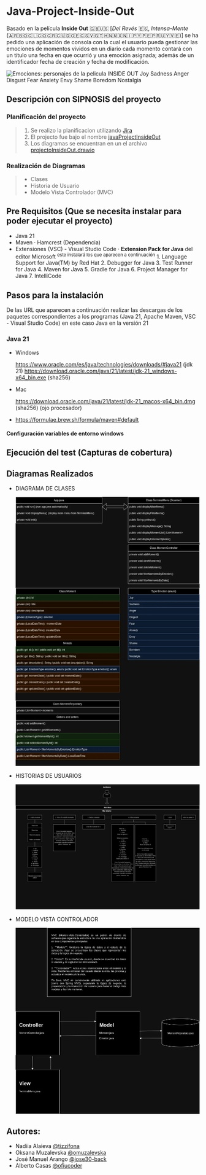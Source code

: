 # Java-Project-Inside-Out

Basado en la película **Inside Out** 🇬🇧🇺🇸 [_Del Revés_ 🇪🇸, _Intensa-Mente_ (🇦🇷🇧🇴🇨🇱🇨🇴🇨🇷🇨🇺🇩🇴🇪🇨🇸🇻🇬🇹🇭🇳🇲🇽🇳🇮🇵🇾🇵🇪🇵🇷🇺🇾🇻🇪)] se ha pedido una aplicación de consola con la cual el usuario pueda gestionar las emociones de momentos vividos en un diario cada momento contará con un título una fecha en que ocurrió y una emoción asignada; además de un identificador fecha de creación y fecha de modificación.

![Emociones: personajes de la pelicula INSIDE OUT Joy
Sadness
Anger
Disgust
Fear
Anxiety
Envy
Shame
Boredom
Nostalgia](images/inside-out-2-1280x540-17820.jpg)

## Descripción con SIPNOSIS del proyecto 

### Planificación del proyecto

>    1. Se realizo la planificacion utilizando [Jira](https://www.atlassian.com/software/jira?referer=jira.com)
>    2. El projecto fue bajo el nombre  [javaProjectInsideOut](https://albertocasasofiuco-1730202167115.atlassian.net/jira/software/projects/JPIO/boards/2)
>    3. Los diagramas se encuentran en un el archivo [projectoInsideOut.drawio](https://drive.google.com/file/d/1NVHUrTjYrLSpKclKpEaub4_o8r0NiPPG/view?usp=drive_link)

### Realización de Diagramas

>    - Clases
>    - Historia de Usuario
>    - Modelo Vista Controlador (MVC)



## Pre Requisitos (Que se necesita instalar para poder ejecutar el proyecto) 

- Java 21
- Maven
    · Hamcrest (Dependencia)
- Extensiones (VSC) - Visual Studio Code
    · **Extension Pack for Java** del editor Microsoft <sup>este instalará los que aparecen a continuación</sup>
        1. Language Support for Java(TM) by Red Hat
        2. Debugger for Java
        3. Test Runner for Java
        4. Maven for Java
        5. Gradle for Java
        6. Project Manager for Java 
        7. IntelliCode

## Pasos para la instalación 

De las URL que aparecen a continuación realizar las descargas de los paquetes correspondientes a los programas (Java 21, Apache Maven, VSC - Visual Studio Code) en este caso Java en la versión 21

### Java 21


- Windows

    https://www.oracle.com/es/java/technologies/downloads/#java21 (jdk 21)
    https://download.oracle.com/java/21/latest/jdk-21_windows-x64_bin.exe (sha256)

- Mac

    https://download.oracle.com/java/21/latest/jdk-21_macos-x64_bin.dmg (sha256) (ojo procesador)
+
    https://formulae.brew.sh/formula/maven#default

#### Configuración variables de entorno windows


## Ejecución del test (Capturas de cobertura) 

## Diagramas Realizados 

  - DIAGRAMA DE CLASES

    ![Diagrama de Clases](images/projectoInsideOut-CLASES.webp)
    
  - HISTORIAS DE USUARIOS

    ![Historia de Usuario](images/projectoInsideOut-ACTIONS.webp)
    
  - MODELO VISTA CONTROLADOR

    ![Modelo, Vista, Controlador](images/projectoInsideOut-MVC.webp)

## Autores:  

- Nadiia Alaieva [@tizzifona](https://github.com/tizzifona)
- Oksana Muzalevska [@omuzalevska](https://github.com/omuzalevska)
- José Manuel Arango [@jose30-back](https://github.com/jose30-back)
- Alberto Casas [@ofiucoder](https://github.com/ofiucoder)
